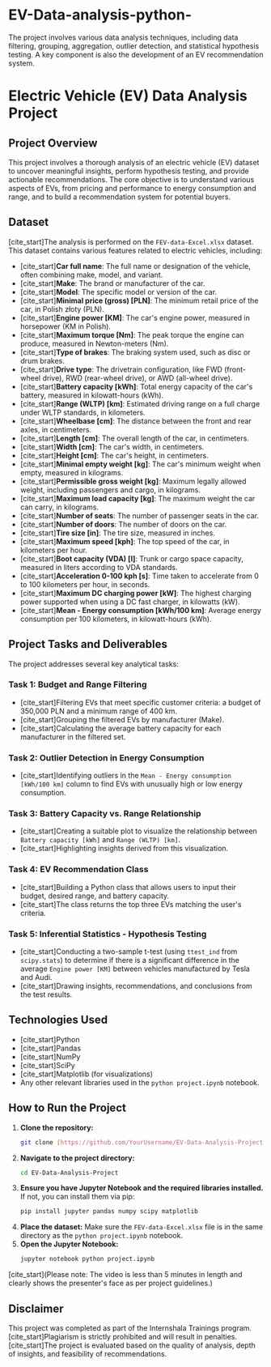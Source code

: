 # EV-Data-analysis-python-
The project involves various data analysis techniques, including data filtering, grouping, aggregation, outlier detection, and statistical hypothesis testing. A key component is also the development of an EV recommendation system.
# Electric Vehicle (EV) Data Analysis Project

## Project Overview

This project involves a thorough analysis of an electric vehicle (EV) dataset to uncover meaningful insights, perform hypothesis testing, and provide actionable recommendations. The core objective is to understand various aspects of EVs, from pricing and performance to energy consumption and range, and to build a recommendation system for potential buyers.

## Dataset

[cite_start]The analysis is performed on the `FEV-data-Excel.xlsx` dataset. This dataset contains various features related to electric vehicles, including:

* [cite_start]**Car full name**: The full name or designation of the vehicle, often combining make, model, and variant.
* [cite_start]**Make**: The brand or manufacturer of the car.
* [cite_start]**Model**: The specific model or version of the car.
* [cite_start]**Minimal price (gross) [PLN]**: The minimum retail price of the car, in Polish złoty (PLN).
* [cite_start]**Engine power [KM]**: The car's engine power, measured in horsepower (KM in Polish).
* [cite_start]**Maximum torque [Nm]**: The peak torque the engine can produce, measured in Newton-meters (Nm).
* [cite_start]**Type of brakes**: The braking system used, such as disc or drum brakes.
* [cite_start]**Drive type**: The drivetrain configuration, like FWD (front-wheel drive), RWD (rear-wheel drive), or AWD (all-wheel drive).
* [cite_start]**Battery capacity [kWh]**: Total energy capacity of the car's battery, measured in kilowatt-hours (kWh).
* [cite_start]**Range (WLTP) [km]**: Estimated driving range on a full charge under WLTP standards, in kilometers.
* [cite_start]**Wheelbase [cm]**: The distance between the front and rear axles, in centimeters.
* [cite_start]**Length [cm]**: The overall length of the car, in centimeters.
* [cite_start]**Width [cm]**: The car's width, in centimeters.
* [cite_start]**Height [cm]**: The car's height, in centimeters.
* [cite_start]**Minimal empty weight [kg]**: The car's minimum weight when empty, measured in kilograms.
* [cite_start]**Permissible gross weight [kg]**: Maximum legally allowed weight, including passengers and cargo, in kilograms.
* [cite_start]**Maximum load capacity [kg]**: The maximum weight the car can carry, in kilograms.
* [cite_start]**Number of seats**: The number of passenger seats in the car.
* [cite_start]**Number of doors**: The number of doors on the car.
* [cite_start]**Tire size [in]**: The tire size, measured in inches.
* [cite_start]**Maximum speed [kph]**: The top speed of the car, in kilometers per hour.
* [cite_start]**Boot capacity (VDA) [l]**: Trunk or cargo space capacity, measured in liters according to VDA standards.
* [cite_start]**Acceleration 0-100 kph [s]**: Time taken to accelerate from 0 to 100 kilometers per hour, in seconds.
* [cite_start]**Maximum DC charging power [kW]**: The highest charging power supported when using a DC fast charger, in kilowatts (kW).
* [cite_start]**Mean - Energy consumption [kWh/100 km]**: Average energy consumption per 100 kilometers, in kilowatt-hours (kWh).

## Project Tasks and Deliverables

The project addresses several key analytical tasks:

### Task 1: Budget and Range Filtering
* [cite_start]Filtering EVs that meet specific customer criteria: a budget of 350,000 PLN and a minimum range of 400 km.
* [cite_start]Grouping the filtered EVs by manufacturer (Make).
* [cite_start]Calculating the average battery capacity for each manufacturer in the filtered set.

### Task 2: Outlier Detection in Energy Consumption
* [cite_start]Identifying outliers in the `Mean - Energy consumption [kWh/100 km]` column to find EVs with unusually high or low energy consumption.

### Task 3: Battery Capacity vs. Range Relationship
* [cite_start]Creating a suitable plot to visualize the relationship between `Battery capacity [kWh]` and `Range (WLTP) [km]`.
* [cite_start]Highlighting insights derived from this visualization.

### Task 4: EV Recommendation Class
* [cite_start]Building a Python class that allows users to input their budget, desired range, and battery capacity.
* [cite_start]The class returns the top three EVs matching the user's criteria.

### Task 5: Inferential Statistics - Hypothesis Testing
* [cite_start]Conducting a two-sample t-test (using `ttest_ind` from `scipy.stats`) to determine if there is a significant difference in the average `Engine power [KM]` between vehicles manufactured by Tesla and Audi.
* [cite_start]Drawing insights, recommendations, and conclusions from the test results.

## Technologies Used

* [cite_start]Python 
* [cite_start]Pandas 
* [cite_start]NumPy 
* [cite_start]SciPy 
* [cite_start]Matplotlib (for visualizations) 
* Any other relevant libraries used in the `python project.ipynb` notebook.

## How to Run the Project

1.  **Clone the repository:**
    ```bash
    git clone [https://github.com/YourUsername/EV-Data-Analysis-Project.git](https://github.com/YourUsername/EV-Data-Analysis-Project.git)
    ```
2.  **Navigate to the project directory:**
    ```bash
    cd EV-Data-Analysis-Project
    ```
3.  **Ensure you have Jupyter Notebook and the required libraries installed.** If not, you can install them via pip:
    ```bash
    pip install jupyter pandas numpy scipy matplotlib
    ```
4.  **Place the dataset:** Make sure the `FEV-data-Excel.xlsx` file is in the same directory as the `python project.ipynb` notebook.
5.  **Open the Jupyter Notebook:**
    ```bash
    jupyter notebook python project.ipynb
    ```




[cite_start](Please note: The video is less than 5 minutes in length and clearly shows the presenter's face as per project guidelines.)

## Disclaimer

This project was completed as part of the Internshala Trainings program. [cite_start]Plagiarism is strictly prohibited and will result in penalties. [cite_start]The project is evaluated based on the quality of analysis, depth of insights, and feasibility of recommendations.
